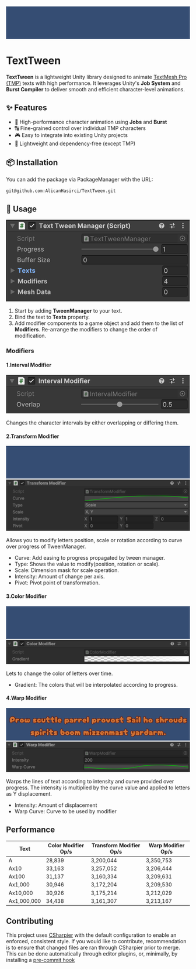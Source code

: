 ![](EditorResources/text_tween.gif)

# TextTween

**TextTween** is a lightweight Unity library designed to animate [TextMesh Pro (TMP)](https://docs.unity3d.com/Packages/com.unity.textmeshpro@latest) texts with high performance. It leverages Unity's **Job System** and **Burst Compiler** to deliver smooth and efficient character-level animations.

## ✨ Features

- 🚀 High-performance character animation using **Jobs** and **Burst**
- 🔠 Fine-grained control over individual TMP characters
- 🎮 Easy to integrate into existing Unity projects
- 🧩 Lightweight and dependency-free (except TMP)

## 📦 Installation

You can add the package via PackageManager with the URL:
   ```
   git@github.com:AlicanHasirci/TextTween.git
   ```

## 🚀 Usage

![](EditorResources/image_00.png)

1. Start by adding **TweenManager** to your text.
2. Bind the text to **Texts** property.
3. Add modifier components to a game object and add them to the list of **Modifiers**. Re-arrange the modifiers to change the order of modification. 

### Modifiers
#### 1.Interval Modifier
![](EditorResources/interval_ss.png)

Changes the character intervals by either overlapping or differing them. 

#### 2.Transform Modifier
![](EditorResources/transform.gif)
![](EditorResources/transform_ss.png)

Allows you to modify letters position, scale or rotation according to curve over progress of TweenManager.

- Curve: Add easing to progress propagated by tween manager.
- Type: Shows the value to modify(position, rotation or scale).
- Scale: Dimension mask for scale operation.
- Intensity: Amount of change per axis.
- Pivot: Pivot point of transformation.

#### 3.Color Modifier
![](EditorResources/color.gif)
![](EditorResources/color_ss.png)

Lets to change the color of letters over time.

- Gradient: The colors that will be interpolated according to progress.

#### 4.Warp Modifier
![](EditorResources/warp.gif)
![](EditorResources/warp_ss.png)

Warps the lines of text according to intensity and curve provided over progress. The intensity is multiplied by the curve value and applied to letters as Y displacement.

- Intensity: Amount of displacement
- Warp Curve: Curve to be used by modifier

## Performance

| Text | Color Modifier Op/s | Transform Modifier Op/s | Warp Modifier Op/s |
| ---- | ------------------- | ----------------------- | ------------------ |
| A | 28,839 | 3,200,044 | 3,350,753 |
| Ax10 | 33,163 | 3,257,052 | 3,206,444 |
| Ax100 | 31,137 | 3,160,334 | 3,209,631 |
| Ax1,000 | 30,946 | 3,172,204 | 3,209,530 |
| Ax10,000 | 30,926 | 3,175,214 | 3,212,029 |
| Ax1,000,000 | 34,438 | 3,161,307 | 3,213,167 |

## Contributing

This project uses [CSharpier](https://csharpier.com/) with the default configuration to enable an enforced, consistent style. If you would like to contribute, recommendation is to ensure that changed files are ran through CSharpier prior to merge. This can be done automatically through editor plugins, or, minimally, by installing a [pre-commit hook](https://pre-commit.com/#3-install-the-git-hook-scripts)
